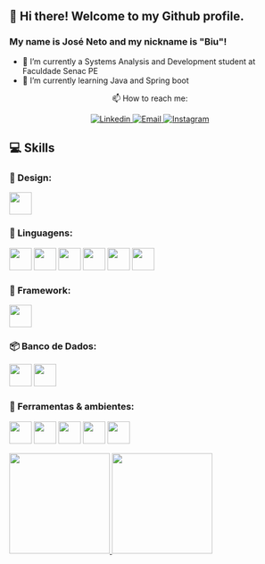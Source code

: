 ## 👋 Hi there! Welcome to my Github profile.
### My name is José Neto and my nickname is "Biu"!

<!--
**Joseneeto/Joseneeto** is a ✨ _special_ ✨ repository because its `README.md` (this file) appears on your GitHub profile.

Here are some ideas to get you started:


- 🤔 I’m looking for help with ...
- 💬 Ask me about ...
- 😄 Pronouns: ...
- 👯 I’m looking to collaborate on ...
- ⚡ Fun fact: ...

-->


- 🔭 I’m currently a Systems Analysis and Development student at Faculdade Senac PE
- 🌱 I’m currently learning Java and Spring boot


<div align='center'>
📫 How to reach me:
</div>


<p align="center">
    <a href="https://www.linkedin.com/in/josé-neto-94b065198/" target="_blank" >
      <img alt="Linkedin" src="https://img.shields.io/badge/-Linkedin-blue?logo=Linkedin&logoColor=white">
    </a>
    <a href="mailto:joseneto002@gmail.com" target="_blank" >
      <img alt="Email" src="https://img.shields.io/badge/-Email-c14438?logo=Gmail&logoColor=white">
    </a>
     <a href="https://instagram.com/ze.neeto/" target="_blank" >
      <img alt="Instagram" src="https://img.shields.io/badge/-Instagram-ff2b8e?logo=Instagram&logoColor=white">
    </a>
</p>

## 💻 Skills
  

### 🎨 Design:
  
  <img src="https://cdn.jsdelivr.net/gh/devicons/devicon/icons/figma/figma-original.svg" width="40" height="40"/>
          

### 💬 Linguagens:

  <img src="https://cdn.jsdelivr.net/gh/devicons/devicon/icons/java/java-original.svg" width="40" height="40"/> <img src="https://cdn.jsdelivr.net/gh/devicons/devicon/icons/c/c-original.svg" width="40" height="40"/> <img src="https://cdn.jsdelivr.net/gh/devicons/devicon/icons/html5/html5-original-wordmark.svg" width="40" height="40"/> <img src="https://cdn.jsdelivr.net/gh/devicons/devicon/icons/css3/css3-original-wordmark.svg" width="40" height="40"/> <img src="https://cdn.jsdelivr.net/gh/devicons/devicon/icons/javascript/javascript-original.svg" width="40" height="40"/> <img src="https://cdn.jsdelivr.net/gh/devicons/devicon/icons/python/python-original-wordmark.svg" width="40" height="40"/>
          

### 🔨 Framework:

  <img src="https://cdn.jsdelivr.net/gh/devicons/devicon/icons/spring/spring-original-wordmark.svg" width="40" height="40"/>
          

### 📦 Banco de Dados:

  <img src="https://cdn.jsdelivr.net/gh/devicons/devicon/icons/mysql/mysql-original-wordmark.svg" width="40" height="40"/>  <img src="https://cdn.jsdelivr.net/gh/devicons/devicon/icons/postgresql/postgresql-original-wordmark.svg" width="40" height="40"/>
          

### 🔧 Ferramentas & ambientes:

  <img src="https://cdn.jsdelivr.net/gh/devicons/devicon/icons/vscode/vscode-original-wordmark.svg" width="40" height="40"/>  <img src="https://cdn.jsdelivr.net/gh/devicons/devicon/icons/git/git-plain-wordmark.svg" width="40" height="40"/>  <img src="https://cdn.jsdelivr.net/gh/devicons/devicon/icons/linux/linux-original.svg" width="40" height="40"/>   <img src="https://cdn.jsdelivr.net/gh/devicons/devicon/icons/ubuntu/ubuntu-plain-wordmark.svg" width="40" height="40"/>    <img src="https://cdn.jsdelivr.net/gh/devicons/devicon/icons/docker/docker-original-wordmark.svg" width="40" height="40"/>
  
  
 <div>
  <a href="https://github.com/Joseneeto">
  <img height="180em" src="https://github-readme-stats.vercel.app/api/top-langs/?username=Joseneeto&layout=compact&langs_count=7&theme=dracula"/>
  <img height="180em" src="https://github-readme-stats.vercel.app/api?username=Joseneeto&show_icons=true&theme=dracula&include_all_commits=true&count_private=true"/>
</div>



